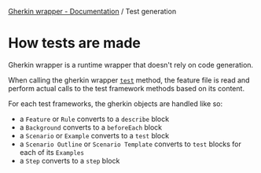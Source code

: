 [Gherkin wrapper - Documentation](./README.md) / Test generation

# How tests are made

Gherkin wrapper is a runtime wrapper that doesn't rely on code generation.

When calling the gherkin wrapper [`test`](./api/classes/common.Wrapper.md#test) method, the feature file is read and perform actual calls  to the test framework methods based on its content.

For each test frameworks, the gherkin objects are handled like so:
- a `Feature` or `Rule` converts to a `describe` block
- a `Background` converts to a `beforeEach` block
- a `Scenario` or `Example` converts to a `test` block
- a `Scenario Outline` or `Scenario Template` converts to `test` blocks for each of its `Examples`
- a `Step` converts to a `step` block
